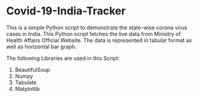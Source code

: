 # Covid-19-India-Tracker

This is a simple Python script to demonstrate the state-wise corona virus cases in India. This Python 
script fetches the live data from Ministry of Health Affairs Official Website. The data is represented in tabular format as well as horizontal bar graph.

The following Libraries are used in this Script:
1. BeautifulSoup
2. Numpy
3. Tabulate
4. Matplotlib
